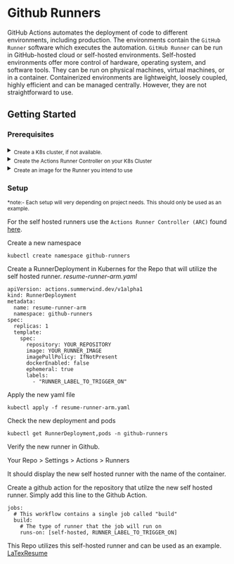 # Github Runners

GitHub Actions automates the deployment of code to different environments, including production. The environments contain the `GitHub Runner` software which executes the automation. `GitHub Runner` can be run in GitHub-hosted cloud or self-hosted environments. Self-hosted environments offer more control of hardware, operating system, and software tools. They can be run on physical machines, virtual machines, or in a container. Containerized environments are lightweight, loosely coupled, highly efficient and can be managed centrally. However, they are not straightforward to use.

## Getting Started

### Prerequisites

<details><summary><sub>Create a K8s cluster, if not available.</sub></summary>
   <sub>
If you don't have a K8s cluster, you can install a local environment using minikube. For more information, see <a href="https://minikube.sigs.k8s.io/docs/start/">"Installing minikube."</a>
   </sub>
</details>
<details><summary><sub>Create the Actions Runner Controller on your K8s Cluster</sub></summary>
   <sub>
The instalation guide used can be found here <a href="https://github.com/actions-runner-controller/actions-runner-controller#readme">"Installing ARC."</a>
   </sub>
</details> 
<details><summary><sub>Create an image for the Runner you intend to use</sub></summary>
   <sub>
This image utilizes ArchLinux as the base and installs the components and fonts needed to build a LaTeX .tex file. <a href="https://github.com/brandencward/runners/tree/main/resume-runner-arm">"resume-runner-arm."</a> It can be used as an example.
   </sub>
</details>    

### Setup   

<sub> *note:- Each setup will very depending on project needs. This should only be used as an example.</sub>

For the self hosted runners use the `Actions Runner Controller (ARC)` found [here](https://github.com/actions-runner-controller/actions-runner-controller#readme).

Create a new namespace
```
kubectl create namespace github-runners
```

Create a RunnerDeployment in Kubernes for the Repo that will utilize the self hosted runner. *resume-runner-arm.yaml*

```
apiVersion: actions.summerwind.dev/v1alpha1
kind: RunnerDeployment
metadata:
  name: resume-runner-arm
  namespace: github-runners
spec:
  replicas: 1
  template:
    spec:
      repository: YOUR_REPOSITORY
      image: YOUR_RUNNER_IMAGE
      imagePullPolicy: IfNotPresent
      dockerEnabled: false
      ephemeral: true
      labels:
        - "RUNNER_LABEL_TO_TRIGGER_ON"
```
Apply the new yaml file
```
kubectl apply -f resume-runner-arm.yaml
```
Check the new deployment and pods
```
kubectl get RunnerDeployment,pods -n github-runners
```
Verify the new runner in Github. 

Your Repo > Settings > Actions > Runners

It should display the new self hosted runner with the name of the container.

Create a github action for the repository that utilze the new self hosted runner. Simply add this line to the Github Action.

```
jobs:
  # This workflow contains a single job called "build"
  build:
    # The type of runner that the job will run on
    runs-on: [self-hosted, RUNNER_LABEL_TO_TRIGGER_ON]
```

This Repo utilizes this self-hosted runner and can be used as an example. [LaTexResume](https://github.com/brandencward/LaTexResume)